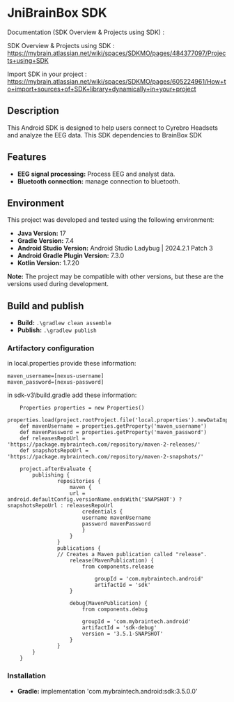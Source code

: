 # JniBrainBox SDK
Documentation (SDK Overview & Projects using SDK) :

SDK Overview & Projects using SDK : https://mybrain.atlassian.net/wiki/spaces/SDKMO/pages/484377097/Projects+using+SDK

Import SDK in your project : https://mybrain.atlassian.net/wiki/spaces/SDKMO/pages/605224961/How+to+import+sources+of+SDK+library+dynamically+in+your+project

## Description

This Android SDK is designed to help users connect to Cyrebro Headsets and analyze the EEG data.
This SDK dependencies to BrainBox SDK

## Features

*   **EEG signal processing:** Process EEG and analyst data.
*   **Bluetooth connection:** manage connection to bluetooth.

## Environment

This project was developed and tested using the following environment:

*   **Java Version:** 17
*   **Gradle Version:** 7.4
*   **Android Studio Version:** Android Studio Ladybug | 2024.2.1 Patch 3
*   **Android Gradle Plugin Version:** 7.3.0
*   **Kotlin Version:** 1.7.20

**Note:** The project may be compatible with other versions, but these are the versions used during development.

## Build and publish
*   **Build:** `.\gradlew clean assemble`
*   **Publish:** `.\gradlew publish`


### Artifactory configuration

in local.properties provide these information:

    maven_username=[nexus-username]
    maven_password=[nexus-password]
in sdk-v3\build.gradle add these information:

        Properties properties = new Properties()
        properties.load(project.rootProject.file('local.properties').newDataInputStream())
        def mavenUsername = properties.getProperty('maven_username')
        def mavenPassword = properties.getProperty('maven_password')
        def releasesRepoUrl = 'https://package.mybraintech.com/repository/maven-2-releases/'
        def snapshotsRepoUrl = 'https://package.mybraintech.com/repository/maven-2-snapshots/'
        
        project.afterEvaluate {
            publishing {
                    repositories {
                        maven {
                        url = android.defaultConfig.versionName.endsWith('SNAPSHOT') ? snapshotsRepoUrl : releasesRepoUrl
                            credentials {
                            username mavenUsername
                            password mavenPassword
                            }
                        }
                    }
                    publications {
                    // Creates a Maven publication called "release".
                        release(MavenPublication) {
                            from components.release
                
                                groupId = 'com.mybraintech.android'
                                artifactId = 'sdk'
                        }

                        debug(MavenPublication) {
                            from components.debug
            
                            groupId = 'com.mybraintech.android'
                            artifactId = 'sdk-debug'
                            version = '3.5.1-SNAPSHOT'
                        }
                    }
            }
        }
### Installation

*   **Gradle:** implementation 'com.mybraintech.android:sdk:3.5.0.0'
